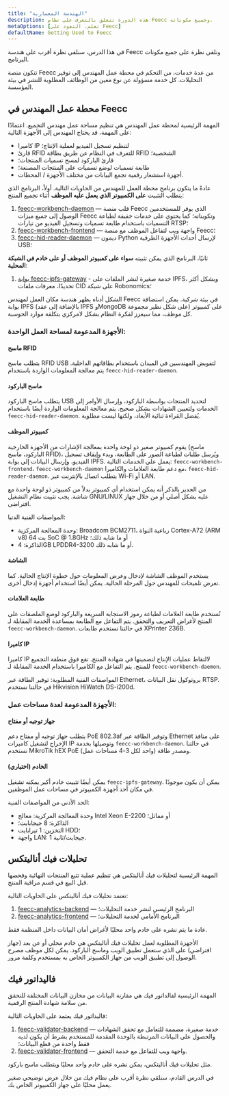 ```yaml
---
title: "الهندسة المعمارية"
description: هذه الدورة تتعلق بالتعرف على نظام Feecc وجميع مكوناته.
metaOptions: [تعلم، التعود على Feecc]
defaultName: Getting Used to Feecc
---
```


<RoboAcademyText fWeight="500">
في هذا الدرس، سنلقي نظرة أقرب على هندسة Feecc ونلقي نظرة على جميع مكونات البرنامج.
</RoboAcademyText>

تتكون منصة Feecc من عدة خدمات، من التحكم في محطة عمل المهندس إلى توفير التحليلات. كل خدمة مسؤولة عن نوع معين من الوظائف المطلوبة للنشر في بيئة المؤسسة.

## محطة عمل المهندس في Feecc

المهمة الرئيسية لمحطة عمل المهندس هي تنظيم مساحة عمل مهندس التجميع. اعتمادًا على المهمة، قد يحتاج المهندس إلى الأجهزة التالية:

- كاميرا IP لتنظيم تسجيل الفيديو لعملية الإنتاج؛
- قارئ RFID للتعرف في النظام عن طريق بطاقة RFID الشخصية؛
- قارئ الباركود لمسح تسميات المنتجات؛
- طابعة تسميات لوضع تسميات على المنتجات المصنعة؛
- أجهزة استشعار رقمية تجمع البيانات من مختلف الأجهزة / المحطات.

عادةً ما يتكون برنامج محطة العمل للمهندس من الحاويات التالية. أولاً، البرنامج الذي يتطلب التثبيت **على الكمبيوتر الذي يعمل عليه الموظف** أثناء تجميع المنتج:

1. [feecc-workbench-daemon](https://github.com/Multi-Agent-io/feecc-workbench-daemon) — قلب منصة Feecc الذي يوفر للمستخدمين الوصول إلى جميع ميزات Feecc وتكويناته؛ كما يحتوي على خدمات خفيفة لطباعة التسميات باستخدام طابعة تسميات وتسجيل الفيديو من تيارات RTSP؛
2. [feecc-workbench-frontend](https://github.com/Multi-Agent-io/feecc-workbench-frontend) — واجهة ويب لتفاعل الموظف مع منصة Feecc؛
3. [feecc-hid-reader-daemon](https://github.com/Multi-Agent-io/feecc-hid-reader-daemon) — ديمون Python لإرسال أحداث الأجهزة الطرفية USB؛

ثانيًا، البرنامج الذي يمكن تثبيته **سواء على كمبيوتر الموظف أو على خادم في الشبكة المحلية**:

1. [بوابة feecc-ipfs-gateway](https://github.com/Multi-Agent-io/feecc-ipfs-gateway) - خدمة صغيرة لنشر الملفات على IPFS، وبشكل أكثر تحديدًا، معرفات ملفات CID على شبكة Robonomics؛

الشكل أدناه يظهر هندسة مكان العمل لمهندس Feecc في بيئة شركية. يمكن استضافة بوابة IPFS (بالإضافة إلى عقد IPFS وMongoDB على شكل نظير مجموعة) على كمبيوتر كل موظف، مما سيعزز لفكرة النظام بشكل لامركزي بتكلفة موارد الحوسبة.

<LessonImages src="feecc-course/feecc_global_hardware.png" alt="an architecture of Feecc"/>

### الأجهزة المدعومة لمساحة العمل الواحدة:

#### ماسح RFID

يتطلب ماسح RFID USB لتفويض المهندسين في الميدان باستخدام بطاقاتهم الداخلية. يتم معالجة المعلومات الواردة باستخدام `feecc-hid-reader-daemon`.

#### ماسح الباركود

يتطلب ماسح الباركود USB لتحديد المنتجات بواسطة الباركود، وإرسال الأوامر إلى الخدمات ولتعيين الشهادات بشكل صحيح. يتم معالجة المعلومات الواردة أيضًا باستخدام `feecc-hid-reader-daemon`. يُفضل القراءة ثنائية الأبعاد، ولكنها ليست مطلوبة.

#### كمبيوتر الموظف

يقوم كمبيوتر صغير ذو لوحة واحدة بمعالجة الإشارات من الأجهزة الخارجية (ماسح الباركود، ماسح RFID)، ويُرسل طلبات لطباعة الصور على الطابعة، وبدء وإيقاف تسجيل الفيديو، وإرسال البيانات إلى بوابة IPFS. يعمل على الخدمات التالية: `feecc-workbench-frontend`، `feecc-workbench-daemon` مع دعم طابعة العلامات والكاميرا، `feecc-hid-reader-daemon`. يتطلب اتصال بالإنترنت عبر Wi-Fi أو LAN.
    
من الجدير بالذكر أنه يمكن استخدام أي كمبيوتر بدلاً من كمبيوتر ذو لوحة واحدة مع شاشة. يجب تثبيت نظام التشغيل GNU/LINUX عليه بشكل أصلي أو من خلال جهاز افتراضي.
    
المواصفات الفنية الدنيا:
    
- وحدة المعالجة المركزية: Broadcom BCM2711، رباعية النواة Cortex-A72 (ARM v8) 64 بت SoC @ 1.8GHz أو ما شابه ذلك؛
- الذاكرة: 4GB LPDDR4-3200 أو ما شابه ذلك.

#### الشاشة

يستخدم الموظف الشاشة لإدخال وعرض المعلومات حول خطوة الإنتاج الحالية. كما تعرض تلميحات للمهندس حول المرحلة الحالية. يمكن أيضًا استخدام أجهزة إدخال أخرى.

#### طابعة العلامات

تُستخدم طابعة العلامات لطباعة رموز الاستجابة السريعة والباركود لوضع الملصقات على المنتج لأغراض التعريف والتحقق. يتم التفاعل مع الطابعة بمساعدة الخدمة المقابلة لـ `feecc-workbench-daemon`. في حالتنا نستخدم طابعات XPrinter 236B.

#### كاميرا IP

كاميرا IP لالتقاط عمليات الإنتاج لتضمينها في شهادة المنتج. تقع فوق منطقة التجميع للمنتج. يتم التفاعل مع الكاميرا باستخدام الخدمة المقابلة لـ `feecc-workbench-daemon`.

المواصفات الفنية المطلوبة: توفير الطاقة عبر Ethernet، بروتوكول نقل البيانات RTSP. في حالتنا نستخدم Hikvision HiWatch DS-i200d.

### الأجهزة المدعومة لعدة مساحات عمل:

#### جهاز توجيه أو مفتاح

يتطلب جهاز توجيه أو مفتاح دعم PoE 802.3af وتوفير الطاقة عبر Ethernet على منافذ الإخراج لتشغيل كاميرات IP وتوصيلها بخدمة `feecc-workbench-daemon`. في حالتنا نستخدم MikroTik hEX PoE (واحد لكل 3-4 مساحات عمل) ومصدر طاقة.

#### الخادم (اختياري)

يمكن أيضًا تثبيت خادم أكبر يمكنه تشغيل `feecc-ipfs-gateway`. يمكن أن يكون موجودًا في مكان أحد أجهزة الكمبيوتر في مساحات عمل الموظفين. 

الحد الأدنى من المواصفات الفنية: 

- وحدة المعالجة المركزية: معالج Intel Xeon E-2200 أو مماثل؛
- الذاكرة: 8 جيجابايت؛
- التخزين: 1 تيرابايت HDD؛
- واجهة LAN: 1 جيجابت/ثانية.

## تحليلات فيك أناليتكس

المهمة الرئيسية لتحليلات فيك أناليتكس هي تنظيم عملية تتبع المنتجات النهائية وفحصها قبل البيع في قسم مراقبة المنتج.

تعتمد تحليلات فيك أناليتكس على الحاويات التالية:

1. [feecc-analytics-backend](https://github.com/Multi-Agent-io/feecc-analytics-backend) — البرنامج الرئيسي لنشر خدمة التحليلات؛
2. [feecc-analytics-frontend](https://github.com/Multi-Agent-io/feecc-analytics-frontend) — البرنامج الأمامي لخدمة التحليلات؛

عادة ما يتم نشره على خادم واحد محليًا لأغراض أمان البيانات داخل المنظمة فقط.

الأجهزة المطلوبة لعمل تحليلات فيك أناليتكس هي خادم محلي أو عن بعد (جهاز افتراضي) على الذي ستعمل تطبيق الويب وماسح الباركود. يمكن لكل موظف مصرح الوصول إلى تطبيق الويب من جهاز الكمبيوتر الخاص به بمستخدم وكلمة مرور.

## فاليداتور فيك

المهمة الرئيسية لفالداتور فيك هي مقارنة البيانات من مخازن البيانات المختلفة للتحقق من سلامة شهادة المنتج الرقمية.

فاليداتور فيك يعتمد على الحاويات التالية:

1. [feecc-validator-backend](https://github.com/Multi-Agent-io/feecc-validator-backend) — خدمة صغيرة، مصممة للتعامل مع تحقق الشهادات والحصول على البيانات المرتبطة بالوحدة المقدمة للمستخدم بشرط أن يكون لديه فقط واحدة من قطع البيانات؛
2. [feecc-validator-frontend](https://github.com/Multi-Agent-io/feecc-validator-frontend) — واجهة ويب للتفاعل مع خدمة التحقق.

مثل تحليلات فيك أناليتكس، يمكن نشره على خادم واحد محليًا ويتطلب ماسح باركود.

<RoboAcademyText fWeight="500">
في الدرس القادم، سنلقي نظرة أقرب على نظام فيك من خلال عرض توضيحي صغير يعمل محليًا على جهاز الكمبيوتر الخاص بك.
</RoboAcademyText>